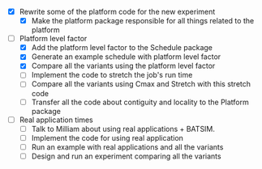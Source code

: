 - [x] Rewrite some of the platform code for the new experiment
  - [x] Make the platform package responsible for all things related to the
    platform

- [ ] Platform level factor
  - [x] Add the platform level factor to the Schedule package
  - [x] Generate an example schedule with platform level factor
  - [x] Compare all the variants using the platform level factor
  - [ ] Implement the code to stretch the job's run time
  - [ ] Compare all the variants using Cmax and Stretch with this stretch code
  - [ ] Transfer all the code about contiguity and locality to the Platform
    package

- [ ] Real application times
  - [ ] Talk to Milliam about using real applications + BATSIM.
  - [ ] Implement the code for using real application
  - [ ] Run an example with real applications and all the variants
  - [ ] Design and run an experiment comparing all the variants
